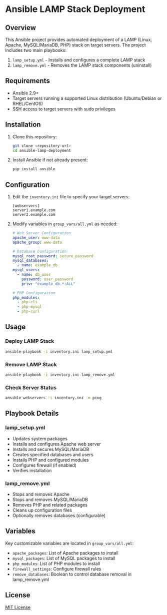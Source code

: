 # Ansible LAMP Stack Deployment

## Overview

This Ansible project provides automated deployment of a LAMP (Linux, Apache, MySQL/MariaDB, PHP) stack on target servers. The project includes two main playbooks:

1. `lamp_setup.yml` - Installs and configures a complete LAMP stack
2. `lamp_remove.yml` - Removes the LAMP stack components (uninstall)

## Requirements

- Ansible 2.9+
- Target servers running a supported Linux distribution (Ubuntu/Debian or RHEL/CentOS)
- SSH access to target servers with sudo privileges

## Installation

1. Clone this repository:
   ```bash
   git clone <repository-url>
   cd ansible-lamp-deployment
   ```

2. Install Ansible if not already present:
   ```bash
   pip install ansible
   ```

## Configuration

1. Edit the `inventory.ini` file to specify your target servers:
   ```
   [webservers]
   server1.example.com
   server2.example.com
   ```

2. Modify variables in `group_vars/all.yml` as needed:
   ```yaml
   # Web Server Configuration
   apache_user: www-data
   apache_group: www-data
   
   # Database Configuration
   mysql_root_password: secure_password
   mysql_databases:
     - name: example_db
   mysql_users:
     - name: db_user
       password: user_password
       priv: "example_db.*:ALL"
   
   # PHP Configuration
   php_modules:
     - php-cli
     - php-mysql
     - php-curl
   ```

## Usage

### Deploy LAMP Stack
```bash
ansible-playbook -i inventory.ini lamp_setup.yml
```

### Remove LAMP Stack
```bash
ansible-playbook -i inventory.ini lamp_remove.yml
```

### Check Server Status
```bash
ansible webservers -i inventory.ini -m ping
```

## Playbook Details

### lamp_setup.yml
- Updates system packages
- Installs and configures Apache web server
- Installs and secures MySQL/MariaDB
- Creates specified databases and users
- Installs PHP and configured modules
- Configures firewall (if enabled)
- Verifies installation

### lamp_remove.yml
- Stops and removes Apache
- Stops and removes MySQL/MariaDB
- Removes PHP and related packages
- Cleans up configuration files
- Optionally removes databases (configurable)

## Variables

Key customizable variables are located in `group_vars/all.yml`:

- `apache_packages`: List of Apache packages to install
- `mysql_packages`: List of MySQL packages to install
- `php_modules`: List of PHP modules to install
- `firewall_settings`: Configure firewall rules
- `remove_databases`: Boolean to control database removal in lamp_remove.yml

## License

[MIT License](LICENSE)
